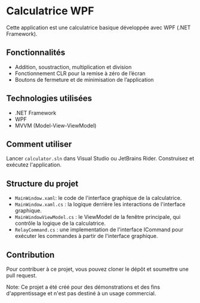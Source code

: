 # Calculatrice WPF

Cette application est une calculatrice basique développée avec WPF (.NET Framework).

## Fonctionnalités

- Addition, soustraction, multiplication et division
- Fonctionnement CLR pour la remise à zéro de l’écran
- Boutons de fermeture et de minimisation de l’application

## Technologies utilisées

- .NET Framework
- WPF
- MVVM (Model-View-ViewModel)

## Comment utiliser

Lancer `calculator.sln` dans Visual Studio ou JetBrains Rider. Construisez et exécutez l'application.

## Structure du projet

- `MainWindow.xaml`: le code de l'interface graphique de la calculatrice.
- `MainWindow.xaml.cs` : la logique derrière les interactions de l'interface graphique.
- `MainWindowViewModel.cs` : le ViewModel de la fenêtre principale, qui contrôle la logique de la calculatrice.
- `RelayCommand.cs` : une implementation de l'interface ICommand pour exécuter les commandes à partir de l'interface graphique.

## Contribution

Pour contribuer à ce projet, vous pouvez cloner le dépôt et soumettre une pull request.

Note: Ce projet a été créé pour des démonstrations et des fins d'apprentissage et n'est pas destiné à un usage commercial.
